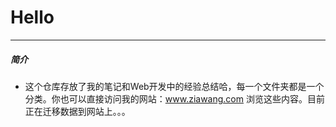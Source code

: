 # Hello

<hr>

##### 简介
- 这个仓库存放了我的笔记和Web开发中的经验总结哈，每一个文件夹都是一个分类。你也可以直接访问我的网站：www.ziawang.com 浏览这些内容。目前正在迁移数据到网站上。。。
